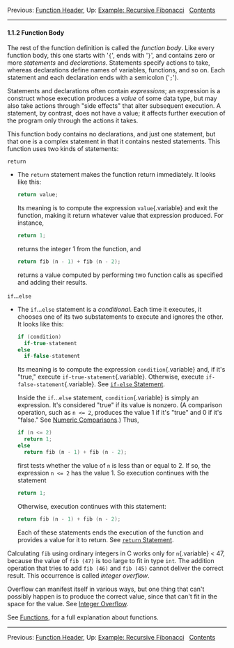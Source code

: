 Previous: [Function Header](Function-Header.md), Up: [Example:
Recursive Fibonacci](Recursive-Fibonacci.md)  
[Contents](index.md#SEC_Contents "Table of contents")  

------------------------------------------------------------------------


#### 1.1.2 Function Body 


The rest of the function definition is called the *function body*. Like
every function body, this one starts with '`{`', ends with
'`}`', and contains zero or more *statements* and
*declarations*. Statements specify actions to take, whereas declarations
define names of variables, functions, and so on. Each statement and each
declaration ends with a semicolon ('`;`').

Statements and declarations often contain *expressions*; an expression
is a construct whose execution produces a *value* of some data type, but
may also take actions through "side effects" that alter subsequent
execution. A statement, by contrast, does not have a value; it affects
further execution of the program only through the actions it takes.

This function body contains no declarations, and just one statement, but
that one is a complex statement in that it contains nested statements.
This function uses two kinds of statements:

`return`

-   The `return` statement makes the function return immediately. It
    looks like this:

    
    ``` C
    return value;
    ```
    

    Its meaning is to compute the expression `value`{.variable} and exit
    the function, making it return whatever value that expression
    produced. For instance,

    
    ``` C
    return 1;
    ```
    

    returns the integer 1 from the function, and

    
    ``` C
    return fib (n - 1) + fib (n - 2);
    ```
    

    returns a value computed by performing two function calls as
    specified and adding their results.

`if`...`else`

-   The `if`...`else` statement is a *conditional*. Each time it
    executes, it chooses one of its two substatements to execute and
    ignores the other. It looks like this:

    
    ``` C
    if (condition)
      if-true-statement
    else
      if-false-statement
    ```
    

    Its meaning is to compute the expression `condition`{.variable} and,
    if it's "true," execute `if-true-statement`{.variable}. Otherwise,
    execute `if-false-statement`{.variable}. See [`if-else`
    Statement](if_002delse-Statement.md).

    Inside the `if`...`else` statement, `condition`{.variable} is simply
    an expression. It's considered "true" if its value is nonzero. (A
    comparison operation, such as `n <= 2`, produces the value 1 if it's
    "true" and 0 if it's "false." See [Numeric
    Comparisons](Numeric-Comparisons.md).) Thus,

    
    ``` C
    if (n <= 2)
      return 1;
    else
      return fib (n - 1) + fib (n - 2);
    ```
    

    first tests whether the value of `n` is less than or equal to 2. If
    so, the expression `n <= 2` has the value 1. So execution continues
    with the statement

    
    ``` C
    return 1;
    ```
    

    Otherwise, execution continues with this statement:

    
    ``` C
    return fib (n - 1) + fib (n - 2);
    ```
    

    Each of these statements ends the execution of the function and
    provides a value for it to return. See [`return`
    Statement](return-Statement.md).

Calculating `fib` using ordinary integers in C works only for
`n`{.variable} \< 47, because the value of `fib (47)` is too large to
fit in type `int`. The addition operation that tries to add `fib (46)`
and `fib (45)` cannot deliver the correct result. This occurrence is
called *integer overflow*.

Overflow can manifest itself in various ways, but one thing that can't
possibly happen is to produce the correct value, since that can't fit in
the space for the value. See [Integer Overflow](Integer-Overflow.md).

See [Functions](Functions.md), for a full explanation about functions.

------------------------------------------------------------------------

Previous: [Function Header](Function-Header.md), Up: [Example:
Recursive Fibonacci](Recursive-Fibonacci.md)  
[Contents](index.md#SEC_Contents "Table of contents")  
